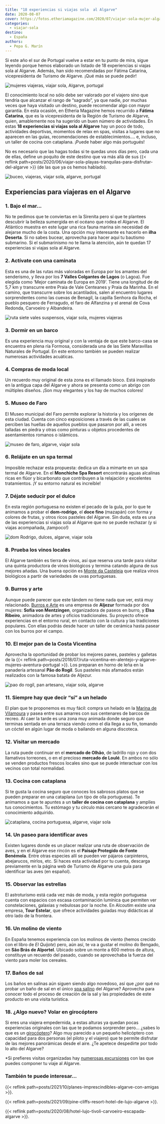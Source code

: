 ```yaml
---
title: "18 experiencias si viajas sola  al Algarve"
date: 2020-08-07
cover: https://fotos.etheriamagazine.com/2020/07/viajar-sola-mujer-algarve.jpg
categories: 
  - viajar-sola
destino: 
  - España
authors: 
  - Pepa G. Marín
---
```


Si este año el sur de Portugal vuelve a estar en tu punto de mira, sigue leyendo porque hemos elaborado un listado de 18 experiencias si viajas sola al Algarve. Además, han sido recomendadas por Fátima Catarina, vicepresidenta de Turismo de Algarve. ¡Qué más se puede pedir!

![mujeres viajeras, viajar sola, Algarve, portugal](https://fotos.etheriamagazine.com/2020/07/viajar-sola-mujer-algarve.jpg "Viajar sola al Algarve. © Euamo Brasil")

El conocimiento local no sólo debe ser valorado por el viajero sino que tendría que 
alcanzar el rango de “sagrado”, ya que nadie, por muchas veces que haya visitado un 
destino, puede recomendar algo con mayor garantía. En esta ocasión, en Etheria Magazine 
hemos recurrido a **Fátima Catarina**, que es la vicepresidenta de la Región de Turismo 
de Algarve, quien, amablemente nos ha sugerido un buen número de actividades. En estas 
**18 experiencias si viajas sola al Algarve** hay un poco de todo, actividades 
deportivas, momentos de relax en spas, visitas a lugares que no aparecen en las guías, 
recomendaciones de establecimientos.... e, incluso, un taller de cocina con cataplana. 
¡Puede haber algo más portugués! 

No es necesario que las hagas todas si te quedas unos días pero, cada una de ellas, 
define un poquito de este destino que va más allá de sus {{< reflink 
path=posts/2020/06/viajar-sola-playas-tranquilas-para-disfrutar-del-algarve >}} (de las 
que ya os hemos hablado). 

![buceo, viajeras, viajar sola, algarve, portugal](https://fotos.etheriamagazine.com/2020/07/viajar-sola-algarve-Ilha-Deserta.jpg "La Ilha Deserta, en Algarve, es un buen lugar para iniciarse en el buceo.")

## Experiencias para viajeras en el Algarve 

### 1\. Bajo el mar...

No te pedimos que te conviertas en la Sirenita pero sí que te plantees descubrir la 
belleza sumergida en el océano que rodea el Algarve. El Atlántico muestra en este lugar 
una rica fauna marina sin necesidad de alejarse mucho de la costa. Una opción muy 
interesante es hacerlo en **ilha Deserta**. Si no sabes bucear, aprovecha para hacer 
aquí tu bautismo submarino. Si el submarinismo no te llama la atención, aún te quedan 17 
experiencias si viajas sola al Algarve. 

### 2\. Actívate con una caminata

Esta es una de las rutas más valoradas en Europa por los amantes del senderismo, y lleva 
por los **7 Valles Colgantes de Lagos** (o Lagoa). Fue elegida como ‘Mejor caminata de 
Europa en 2019’. Tiene una longitud de de 5,7 km y transcurre entre Praia de Vale 
Centeanes y Praia da Marinha. En el camino, que transcurre sobre los acantilados, salen 
al encuentro lugares sorprendentes como las cuevas de Benagil, la capilla Senhora da 
Rocha, el pueblo pesquero de Ferragudo, el faro de Alfanzina y el arenal de Cova 
Redonda, Carvoeiro y Albandeira. 

![ruta siete vales suspensos, viajar sola, mujeres viajeras](https://fotos.etheriamagazine.com/2020/07/viajar-sola-7-Vales-Suspensos.jpg "Una ruta por estos acantilados es una experiencia inolvidable.")

### 3. Dormir en un barco

Es una experiencia muy original y con la ventaja de que este barco-casa se encuentra en 
plena ría Formosa, considerada una de las Siete Maravillas Naturales de Portugal. En 
este entorno también se pueden realizar numerosas actividades acuáticas. 

### 4\. Compras de moda local

Un recuerdo muy original de esta zona es el llamado bioco. Está inspirado en la antigua 
capa del Algarve y ahora se presenta como un abrigo con múltiples diseños. ¡Son muy 
elegantes y los hay de muchos colores! 

### 5. Museo de Faro

El Museo municipal del Faro permite explorar la historia y los orígenes de esta ciudad. 
Cuenta con cinco exposiciones a través de las cuales se perciben las huellas de aquellos 
pueblos que pasaron por allí, a veces talladas en piedra y otras como pinturas u objetos 
procedentes de asentamientos romanos o islámicos. 

![museo de faro, algarve, viajar sola](https://fotos.etheriamagazine.com/2020/07/viajar-sola-algarve-Museu-Faro.jpg "No te pierdas el Museo de Faro (Algarve).")

### 6\. Relájate en un spa termal

Imposible rechazar esta propuesta: dedica un día a mimarte en un spa termal de Algarve. 
En el **Monchiche Spa Resort** encontrarás aguas alcalinas ricas en flúor y bicarbonato 
que contribuyen a la relajación y excelentes tratamientos. ¡Y su entorno natural es 
increíble! 

### 7\. Déjate seducir por el dulce

En esta región portuguesa no existen el pecado de la gula, por lo que te animamos a 
probar el **dom-rodrigo**, el **doce fino** (mazapán) con forma y colores de frutas, y 
otros ricos pasteles del Algarve. Sin duda, esta es una de las experiencias si viajas 
sola al Algarve que no se puede rechazar (y si viajas acompañada, ¡tampoco!) 

![dom Rodrigo, dulces, algarve, viajar sola](https://fotos.etheriamagazine.com/2020/07/viajar-sola-algarve-Dom-Rodrigo.jpg "Un dom-rodrigo, una maravilla dulce. © Hélio Ramos")

### 8\. Prueba los vinos locales

El Algarve también es tierra de vinos, así que reserva una tarde para visitar una quinta 
productora de vinos biológicos y termina catando alguna de sus mejores añadas. Una buena 
opción es [Monte da Casteleja](http://montecasteleja.com/) que realiza vinos biológicos 
a partir de variedades de uvas portuguesas. 

### 9\. Burros y arte

Aunque puede parecer que este tándem no tiene nada que ver, está muy relacionado. 
[Burros e Arte](https://burros-artes.blogspot.com/) es una empresa de **Aljezur** 
formada por dos mujeres: **Sofía von Mentzingen**, organizadora de paseos en burro, y 
**Elsa Ribeiro**, animadora de artes y oficios tradicionales. Su proyecto ofrece 
experiencias en el entorno rural, en contacto con la cultura y las tradiciones 
populares. Con ellas podrás desde hacer un taller de cerámica hasta pasear con los 
burros por el campo. 

### 10\. El mejor pan de la Costa Vicentina

Aprovecha la oportunidad de probar los mejores panes, pasteles y galletas de la {{< 
reflink 
path=posts/2018/07/ruta-vicentina-en-alentejo-y-algarve-mujeres-aventura-portugal >}}. 
Los preparan en horno de leña en la panadería artesanal **Pão do Rogil**. Sus pasteles 
más afamados están realizados con la famosa batata de Aljezur. 

![pao do rogil, pan artesano, viajar sola, algarve](https://fotos.etheriamagazine.com/2020/07/pao-do-rogil.jpeg "Pasteles de nata de batata dulce de (©) Pao do Rogil.")

### 11\. Siempre hay que decir “sí” a un helado

El plan que te proponemos es muy fácil: compra un helado en la [Marina de 
Vilamoura](https://www.marinadevilamoura.com/pt/) y pasea entre sus amarres con sus 
centenares de barcos de recreo. Al caer la tarde es una zona muy animada donde seguro 
que terminas sentada en una terraza viendo como el día llega a su fin, tomando un cóctel 
en algún lugar de moda o bailando en alguna discoteca. 

### 12\. Visitar un mercado

La ruta puede continuar en el **mercado de Olhão**, de ladrillo rojo y con dos 
llamativos torreones, o en el precioso **mercado de Loulé**. En ambos no sólo se venden 
productos frescos locales sino que se puede interactuar con los vecinos con total 
normalidad. 

### 13\. Cocina con cataplana

Si te gusta la cocina seguro que conoces los sabrosos platos que se pueden preparar en 
una cataplana (un tipo de olla portuguesa). Te animamos a que te apuntes a un **taller 
de cocina con cataplana** y amplíes tus conocimientos. Tu estómago y tu círculo más 
cercano te agradecerán el conocimiento adquirido. 

![cataplana, cocina portuguesa, algarve, viajar sola](https://fotos.etheriamagazine.com/2020/07/viajar-sola-portugal-Cataplana.jpg "Taller de cocina con cataplana. © Carlos Vidigal")

### 14\. Un paseo para identificar aves

Existen lugares donde es un placer realizar una ruta de observación de aves, y en el 
Algarve ese rincón es el **Paisaje Protegido de Fonte Benémola**. Entre otras especies 
allí se pueden ver pájaros carpinteros, abejarucos, mirlos, etc. Si haces esta actividad 
por tu cuenta, descarga previamente en la página web de Turismo de Algarve una guía para 
identificar las aves (en español). 

### 15\. Observar las estrellas

El astroturismo está cada vez más de moda, y esta región portuguesa cuenta con espacios 
con escasa contaminación lumínica que permiten ver constelaciones, galaxias y nebulosas 
por la noche. En Alcoutim existe una empresa, **Tour Estelar**, que ofrece actividades 
guiadas muy didácticas al otro lado de la frontera. 

### 16\. Un molino de viento

En España tenemos experiencia con los molinos de viento (hemos crecido con el libro de 
_El Quijote_) pero, aún así, te va a gustar el molino do Bengado, en **São Brás de 
Alportel**. Ubicado sobre un monte a 600 metros de altura, constituye un recuerdo del 
pasado, cuando se aprovechaba la fuerza del viento para moler los cereales. 

### 17\. Baños de sal

Los baños en salinas aún siguen siendo algo novedoso, así que ¿por qué no probar un baño 
de sal en el único [spa salino](http://www.aguamae.pt/) del Algarve? Aprovecha para 
conocer todo el proceso de creación de la sal y las propiedades de este producto en una 
visita turística. 

### 18\. ¿Algo nuevo? Volar en girocóptero

Si eres una viajera empedernida, a estas alturas ya quedan pocas experiencias originales 
con las que te podamos sorprender pero… ¿sabes lo que es un 
[girocóptero](https://www.skyxpedition.com/)? Algo muy parecido a un pequeño helicóptero 
con capacidad para dos personas (el piloto y el viajero) que te permite disfrutar de las 
mejores panorámicas desde el aire. ¿Te apetece despedirte por todo lo alto del Algarve? 

\*Si prefieres visitas organizadas hay [numerosas 
excursiones](https://www.civitatis.com/es/algarve/?aid=10211) con las que puedes 
componer tu viaje al Algarve. 

### También te puede interesar...

{{< reflink path=posts/2021/10/planes-imprescindibles-algarve-con-amigas >}}. 

{{< reflink path=posts/2021/09/pine-cliffs-resort-hotel-de-lujo-algarve >}}. 

{{< reflink path=posts/2020/08/hotel-lujo-tivoli-carvoeiro-escapada-algarve >}}.
